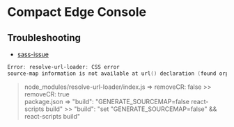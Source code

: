 # Compact Edge Console

## Troubleshooting

- [sass-issue](https://github.com/sass/node-sass/issues/2756)

```powershell
Error: resolve-url-loader: CSS error
source-map information is not available at url() declaration (found orphan CR, try removeCR option)```
```

> node_modules/resolve-url-loader/index.js => removeCR: false >> removeCR: true\
> package.json => "build": "GENERATE_SOURCEMAP=false react-scripts build" >> "build": "set "GENERATE_SOURCEMAP=false" && react-scripts build"
